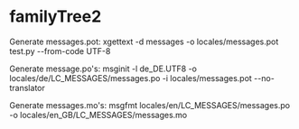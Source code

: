 # familyTree2

Generate messages.pot:
xgettext -d messages -o locales/messages.pot test.py --from-code UTF-8

Generate message.po's:
msginit -l de_DE.UTF8 -o locales/de/LC_MESSAGES/messages.po -i locales/messages.pot --no-translator

Generate messages.mo's:
msgfmt locales/en/LC_MESSAGES/messages.po -o locales/en_GB/LC_MESSAGES/messages.mo